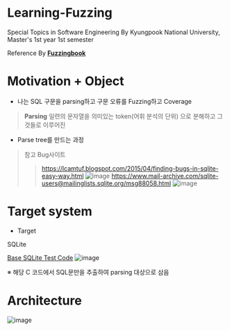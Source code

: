 # Learning-Fuzzing
Special Topics in Software Engineering By Kyungpook National University, Master's 1st year 1st semester

Reference By [**Fuzzingbook**](https://www.fuzzingbook.org/)

# Motivation + Object
* 나는 SQL 구문을 parsing하고 구문 오류를 Fuzzing하고 Coverage

> **Parsing** 일련의 문자열을 의미있는 token(어휘 분석의 단위) 으로 분해하고 그것들로 이루어진 


* Parse tree를 만드는 과정

> 참고 Bug사이트
>>  https://lcamtuf.blogspot.com/2015/04/finding-bugs-in-sqlite-easy-way.html
>> ![image](https://github.com/MJung-Jo/Learning-Fuzzing/assets/137114390/a20abd31-dd54-4f09-9ccf-1cdc5870847a)
>>  https://www.mail-archive.com/sqlite-users@mailinglists.sqlite.org/msg88058.html
>>  ![image](https://github.com/MJung-Jo/Learning-Fuzzing/assets/137114390/7e4a99b4-d6b6-48ab-a224-2aef178880ff)

# Target system

* Target
  
SQLite 

[Base SQLite Test Code](https://www.sqlite.org/src/file?name=test/fts3e.test&ci=eddc05e7bb31fae7)
![image](https://github.com/MJung-Jo/Learning-Fuzzing/assets/137114390/2f694b09-bcd4-4501-ac53-b69700c72b12)

※ 해당 C 코드에서 SQL문만을 추출하여 parsing 대상으로 삼음

# Architecture

![image](https://github.com/MJung-Jo/Learning-Fuzzing/assets/137114390/c4998c09-bea1-4f18-8d7e-82dc715d6682)

